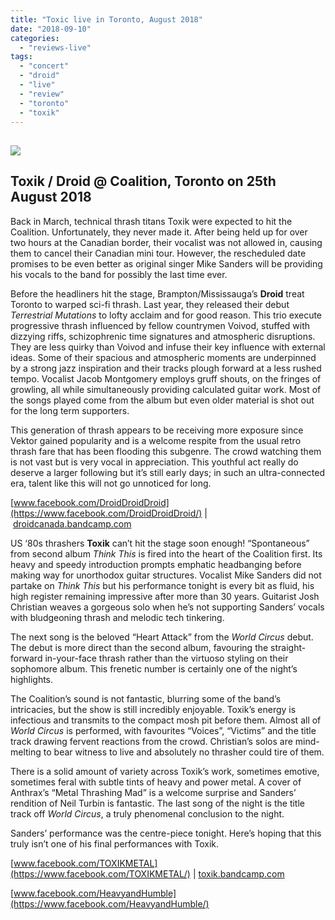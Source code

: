```yaml
---
title: "Toxic live in Toronto, August 2018"
date: "2018-09-10"
categories: 
  - "reviews-live"
tags: 
  - "concert"
  - "droid"
  - "live"
  - "review"
  - "toronto"
  - "toxik"
---
```


## ![](https://www.hellbound.ca/wp-content/uploads/2018/08/Toxik-live-Toronto-2018-ft-image.jpg)

## Toxik / Droid @ Coalition, Toronto on 25th August 2018

Back in March, technical thrash titans Toxik were expected to hit the Coalition. Unfortunately, they never made it. After being held up for over two hours at the Canadian border, their vocalist was not allowed in, causing them to cancel their Canadian mini tour. However, the rescheduled date promises to be even better as original singer Mike Sanders will be providing his vocals to the band for possibly the last time ever.

Before the headliners hit the stage, Brampton/Mississauga’s **Droid** treat Toronto to warped sci-fi thrash. Last year, they released their debut _Terrestrial Mutations_ to lofty acclaim and for good reason. This trio execute progressive thrash influenced by fellow countrymen Voivod, stuffed with dizzying riffs, schizophrenic time signatures and atmospheric disruptions. They are less quirky than Voivod and infuse their key influence with external ideas. Some of their spacious and atmospheric moments are underpinned by a strong jazz inspiration and their tracks plough forward at a less rushed tempo. Vocalist Jacob Montgomery employs gruff shouts, on the fringes of growling, all while simultaneously providing calculated guitar work. Most of the songs played come from the album but even older material is shot out for the long term supporters.

This generation of thrash appears to be receiving more exposure since Vektor gained popularity and is a welcome respite from the usual retro thrash fare that has been flooding this subgenre. The crowd watching them is not vast but is very vocal in appreciation. This youthful act really do deserve a larger following but it’s still early days; in such an ultra-connected era, talent like this will not go unnoticed for long.

[www.facebook.com/DroidDroidDroid](https://www.facebook.com/DroidDroidDroid/) | [droidcanada.bandcamp.com](https://droidcanada.bandcamp.com/)

US ‘80s thrashers **Toxik** can’t hit the stage soon enough! “Spontaneous” from second album _Think This_ is fired into the heart of the Coalition first. Its heavy and speedy introduction prompts emphatic headbanging before making way for unorthodox guitar structures. Vocalist Mike Sanders did not partake on _Think This_ but his performance tonight is every bit as fluid, his high register remaining impressive after more than 30 years. Guitarist Josh Christian weaves a gorgeous solo when he’s not supporting Sanders’ vocals with bludgeoning thrash and melodic tech tinkering.

The next song is the beloved “Heart Attack” from the _World Circus_ debut. The debut is more direct than the second album, favouring the straight-forward in-your-face thrash rather than the virtuoso styling on their sophomore album. This frenetic number is certainly one of the night’s highlights.

The Coalition’s sound is not fantastic, blurring some of the band’s intricacies, but the show is still incredibly enjoyable. Toxik’s energy is infectious and transmits to the compact mosh pit before them. Almost all of _World Circus_ is performed, with favourites “Voices”, “Victims” and the title track drawing fervent reactions from the crowd. Christian’s solos are mind-melting to bear witness to live and absolutely no thrasher could tire of them.

There is a solid amount of variety across Toxik’s work, sometimes emotive, sometimes feral with subtle tints of heavy and power metal. A cover of Anthrax’s “Metal Thrashing Mad” is a welcome surprise and Sanders’ rendition of Neil Turbin is fantastic. The last song of the night is the title track off _World Circus_, a truly phenomenal conclusion to the night.

Sanders’ performance was the centre-piece tonight. Here’s hoping that this truly isn’t one of his final performances with Toxik.

[www.facebook.com/TOXIKMETAL](https://www.facebook.com/TOXIKMETAL/) | [toxik.bandcamp.com](https://toxik.bandcamp.com/)

[www.facebook.com/HeavyandHumble](https://www.facebook.com/HeavyandHumble/)
